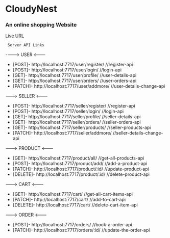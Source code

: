 # CloudyNest
### An online shopping Website

[Live URL](https://cloudynest.vercel.app/)

` Server API Links`


----> USER <---


- [POST]- 	http://localhost:7717/user/register/  		//register-api
- [POST]- 	http://localhost:7717/user/login/  			//login-api
- [GET]- 	http://localhost:7717/user/profile/  		//user-details-api
- [GET]- 	http://localhost:7717/user/orders/  		//user-orders-api
- [PATCH]- 	http://localhost:7717/user/addmore/  		//user-details-change-api

---> SELLER <---


- [POST]- 	http://localhost:7717/seller/register/  	//register-api
- [POST]- 	http://localhost:7717/seller/login/  		//login-api
- [GET]- 	http://localhost:7717/seller/profile/  		//seller-details-api
- [GET]- 	http://localhost:7717/seller/orders/  		//seller-orders-api
- [GET]- 	http://localhost:7717/seller/products/  	//seller-products-api
- [PATCH]- 	http://localhost:7717/seller/addmore/  		//seller-details-change-api

---> PRODUCT <---


- [GET]- 	http://localhost:7717/product/all/  		//get-all-products-api
- [POST]- 	http://localhost:7717/product/add/  		//add-a-product-api
-  [PATCH]- 	http://localhost:7717/product/:id/			//update-product-api
- [DELETE]- 	http://localhost:7717/product/:id/			//delete-product-api

---> CART <---


- [GET]- 	http://localhost:7717/cart/  				//get-all-cart-items-api
- [PATCH]- 	http://localhost:7717/cart/					//add-to-cart-api
- [DELETE]- 	http://localhost:7717/cart/					//delete-cart-item-api

---> ORDER <---

- [POST]- 	http://localhost:7717/orders/  				//book-a-order-api
- [PATCH]- 	http://localhost:7717/orders/:id/			//update-the-order-api

